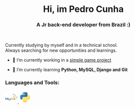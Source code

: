 <h1 align="center">Hi, im Pedro Cunha</h1>
<h3 align="center">A Jr back-end developer from Brazil :)</h3>
<br>
<p>
  Currently studying by myself and in a technical school.<br>
  Always searching for new opportunities and learnings.<br>
</p>

- 🔭 I’m currently working in a [simple game project](https://github.com/nevidomyyb/batalha-naval)

- 🌱 I’m currently learning **Python, MySQL, Django and Git**



<h3 align="left">Languages and Tools:</h3>
<p align="left"> <a href="https://www.mysql.com/" target="_blank" rel="noreferrer"> <img src="https://raw.githubusercontent.com/devicons/devicon/master/icons/mysql/mysql-original-wordmark.svg" alt="mysql" width="40" height="40"/> </a> <a href="https://www.python.org" target="_blank" rel="noreferrer"> <img src="https://raw.githubusercontent.com/devicons/devicon/master/icons/python/python-original.svg" alt="python" width="40" height="40"/> </a> </p>
